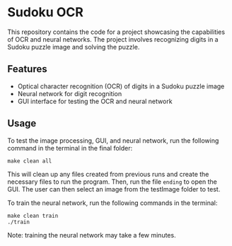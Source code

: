 # Sudoku OCR

This repository contains the code for a project showcasing the capabilities of OCR and neural networks. The project involves recognizing digits in a Sudoku puzzle image and solving the puzzle.

## Features

- Optical character recognition (OCR) of digits in a Sudoku puzzle image
- Neural network for digit recognition
- GUI interface for testing the OCR and neural network

## Usage

To test the image processing, GUI, and neural network, run the following command in the terminal in the final folder:


    make clean all

This will clean up any files created from previous runs and create the necessary files to run the program. Then, run the file `ending` to open the GUI. The user can then select an image from the testImage folder to test.

To train the neural network, run the following commands in the terminal:

    make clean train
    ./train

Note: training the neural network may take a few minutes.

